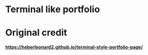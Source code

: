# Terminal like portfolio

# Original credit

#### https://heberleonard2.github.io/terminal-style-portfolio-page/


